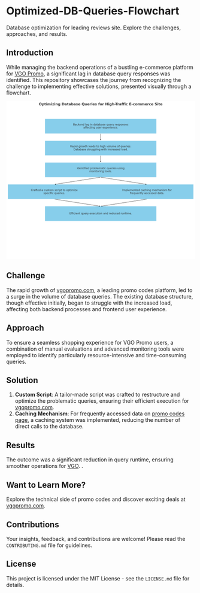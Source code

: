# Optimized-DB-Queries-Flowchart
Database optimization for leading reviews site. Explore the challenges, approaches, and results.
## Introduction
While managing the backend operations of a bustling e-commerce platform for [VGO Promo](https://www.vgopromo.com), a significant lag in database query responses was identified. This repository showcases the journey from recognizing the challenge to implementing effective solutions, presented visually through a flowchart.

![Site Flowchart](Optimizing%20Database%20Queries%20for%20High-Traffic%20E-commerce%20Site%20Flowchart.png)

## Challenge
The rapid growth of [vgopromo.com](https://www.vgopromo.com), a leading promo codes platform, led to a surge in the volume of database queries. The existing database structure, though effective initially, began to struggle with the increased load, affecting both backend processes and frontend user experience.

## Approach
To ensure a seamless shopping experience for VGO Promo users, a combination of manual evaluations and advanced monitoring tools were employed to identify particularly resource-intensive and time-consuming queries.

## Solution
1. **Custom Script**: A tailor-made script was crafted to restructure and optimize the problematic queries, ensuring their efficient execution for [vgopromo.com](https://www.vgopromo.com).
2. **Caching Mechanism**: For frequently accessed data on [promo codes page](https://www.vgopromo.com/codes/), a caching system was implemented, reducing the number of direct calls to the database.

## Results
The outcome was a significant reduction in query runtime, ensuring smoother operations for [VGO](https://www.vgopromo.com).
.
## Want to Learn More?
Explore the technical side of promo codes and discover exciting deals at [vgopromo.com](https://www.vgopromo.com).

## Contributions
Your insights, feedback, and contributions are welcome! Please read the `CONTRIBUTING.md` file for guidelines.

## License
This project is licensed under the MIT License - see the `LICENSE.md` file for details.
